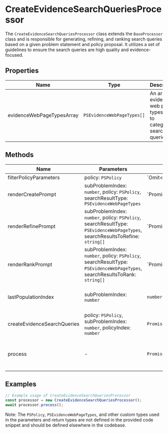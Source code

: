 # CreateEvidenceSearchQueriesProcessor

The `CreateEvidenceSearchQueriesProcessor` class extends the `BaseProcessor` class and is responsible for generating, refining, and ranking search queries based on a given problem statement and policy proposal. It utilizes a set of guidelines to ensure the search queries are high quality and evidence-focused.

## Properties

| Name                             | Type                                             | Description                                                                 |
|----------------------------------|--------------------------------------------------|-----------------------------------------------------------------------------|
| evidenceWebPageTypesArray        | `PSEvidenceWebPageTypes[]`                       | An array of evidence web page types used to categorize search queries.      |

## Methods

| Name                         | Parameters                                      | Return Type | Description                                                                                   |
|------------------------------|-------------------------------------------------|-------------|-----------------------------------------------------------------------------------------------|
| filterPolicyParameters       | policy: `PSPolicy`                              | `Omit<PSPolicy, "imageUrl" | "imagePrompt" | "solutionIndex">` | Filters out certain properties from a policy object.                                          |
| renderCreatePrompt           | subProblemIndex: `number`, policy: `PSPolicy`, searchResultType: `PSEvidenceWebPageTypes` | `Promise<SystemMessage[] | HumanMessage[]>` | Generates a prompt for creating search queries.                                               |
| renderRefinePrompt           | subProblemIndex: `number`, policy: `PSPolicy`, searchResultType: `PSEvidenceWebPageTypes`, searchResultsToRefine: `string[]` | `Promise<SystemMessage[] | HumanMessage[]>` | Generates a prompt for refining search queries.                                               |
| renderRankPrompt             | subProblemIndex: `number`, policy: `PSPolicy`, searchResultType: `PSEvidenceWebPageTypes`, searchResultsToRank: `string[]` | `Promise<SystemMessage[] | HumanMessage[]>` | Generates a prompt for ranking search queries.                                                |
| lastPopulationIndex          | subProblemIndex: `number`                       | `number`    | Retrieves the last population index for a given sub-problem.                                   |
| createEvidenceSearchQueries  | policy: `PSPolicy`, subProblemIndex: `number`, policyIndex: `number` | `Promise<void>` | Creates, refines, and ranks evidence search queries for a given policy.                       |
| process                      | -                                               | `Promise<void>` | Orchestrates the creation of evidence search queries for all subproblems.                      |

## Examples

```typescript
// Example usage of CreateEvidenceSearchQueriesProcessor
const processor = new CreateEvidenceSearchQueriesProcessor();
await processor.process();
```

Note: The `PSPolicy`, `PSEvidenceWebPageTypes`, and other custom types used in the parameters and return types are not defined in the provided code snippet and should be defined elsewhere in the codebase.